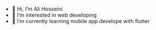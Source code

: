 - 👋 Hi, I’m Ali Hosseini
- 👀 I’m interested in web developing
- 🌱 I’m currently learning mobile app develope with flutter

<!---
aliho3eini79/aliho3eini79 is a ✨ special ✨ repository because its `README.md` (this file) appears on your GitHub profile.
You can click the Preview link to take a look at your changes.
--->
